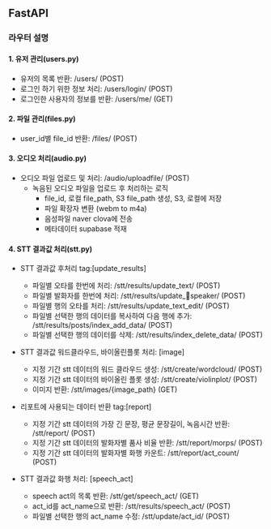 ## FastAPI

### 라우터 설명

#### 1. 유저 관리(users.py)
- 유저의 목록 반환: /users/ (POST)
- 로그인 하기 위한 정보 처리: /users/login/ (POST)
- 로그인한 사용자의 정보를 반환: /users/me/ (GET)

#### 2. 파일 관리(files.py)
- user_id별 file_id 반환: /files/ (POST)

#### 3. 오디오 처리(audio.py)
- 오디오 파일 업로드 및 처리: /audio/uploadfile/ (POST)
  - 녹음된 오디오 파일을 업로드 후 처리하는 로직
    - file_id, 로컬 file_path, S3 file_path 생성, S3, 로컬에 저장
    - 파일 확장자 변환 (webm to m4a)
    - 음성파일 naver clova에 전송
    - 메타데이터 supabase 적재

#### 4. STT 결과값 처리(stt.py)
- STT 결과값 후처리 tag:[update_results]
  - 파일별 오타를 한번에 처리: /stt/results/update_text/ (POST)
  - 파일별 발화자를 한번에 처리: /stt/results/update_speaker/ (POST)
  - 파일별 행의 오타를 처리: /stt/results/update_text_edit/ (POST)
  - 파일별 선택한 행의 데이터를 복사하여 다음 행에 추가: /stt/results/posts/index_add_data/ (POST)
  - 파일별 선택한 행의 데이터를 삭제: /stt/results/index_delete_data/ (POST)
  
- STT 결과값 워드클라우드, 바이올린플롯 처리: [image]
  - 지정 기간 stt 데이터의 워드 클라우드 생성: /stt/create/wordcloud/ (POST)
  - 지정 기간 stt 데이터의 바이올린 플롯 생성: /stt/create/violinplot/ (POST)
  - 이미지 반환: /stt/images/{image_path} (GET)
    
- 리포트에 사용되는 데이터 반환 tag:[report]
  - 지정 기간 stt 데이터의 가장 긴 문장, 평균 문장길이, 녹음시간 반환: /stt/report/ (POST)
  - 지정 기간 stt 데이터의 발화자별 품사 비율 반환: /stt/report/morps/ (POST)
  - 지정 기간 stt 데이터의 발화자별 화행 카운트: /stt/report/act_count/ (POST)
    
- STT 결과값 화행 처리: [speech_act]
  - speech act의 목록 반환: /stt/get/speech_act/ (GET)
  - act_id를 act_name으로 반환: /stt/results/speech_act/ (POST)
  - 파일별 선택한 행의 act_name 수정: /stt/update/act_id/ (POST)

